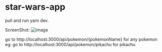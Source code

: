 # star-wars-app

pull and run yarn dev.

ScreenShot:
![image](https://user-images.githubusercontent.com/22676639/181835533-a078eee4-9482-4862-a748-f7dfd40855cb.png)

go to http://localhost:3000/api/pokemon/{pokemonName} for any pokemon  eg: go to http://localhost:3000/api/pokemon/pikachu for pikachu
